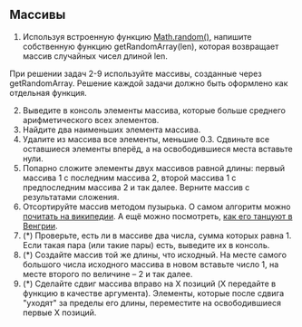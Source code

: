 ## Массивы

1. Используя встроенную функцию [Math.random()](https://developer.mozilla.org/en-US/docs/Web/JavaScript/Reference/Global_Objects/Math/random), напишите собственную функцию getRandomArray(len), которая возвращает массив случайных чисел длиной len.

При решении задач 2-9 используйте массивы, созданные через getRandomArray. Решение каждой задачи должно быть оформлено как отдельная функция.

2. Выведите в консоль элементы массива, которые больше среднего арифметического всех элементов.
3. Найдите два наименьших элемента массива.
4. Удалите из массива все элементы, меньшие 0.3. Сдвиньте все оставшиеся элементы вперёд, а на освободившиеся места вставьте нули.
5. Попарно сложите элементы двух массивов равной длины: первый массива 1 с последним массива 2, второй массива 1 с предпоследним массива 2 и так далее. Верните массив с результатами сложения.
6. Отсортируйте массив методом пузырька. О самом алгоритм можно [почитать на википедии](https://ru.wikipedia.org/wiki/%D0%A1%D0%BE%D1%80%D1%82%D0%B8%D1%80%D0%BE%D0%B2%D0%BA%D0%B0_%D0%BF%D1%83%D0%B7%D1%8B%D1%80%D1%8C%D0%BA%D0%BE%D0%BC). А ещё можно посмотреть, [как его танцуют в Венгрии](https://www.youtube.com/watch?v=lyZQPjUT5B4).
7. (*) Проверьте, есть ли в массиве два числа, сумма которых равна 1. Если такая пара (или такие пары) есть, выведите их в консоль.
8. (*) Создайте массив той же длины, что исходный. На месте самого большого числа исходного массива в новом вставьте число 1, на месте второго по величине – 2 и так далее.
9. (*) Сделайте сдвиг массива вправо на X позиций (X передайте в функцию в качестве аргумента). Элементы, которые после сдвига "уходят" за пределы его длины, переместите на освободившиеся первые Х позиций.